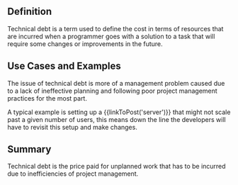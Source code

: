 ## Definition

Technical debt is a term used to define the cost in terms of resources that are incurred when a programmer goes with a solution to a task that will require some changes or improvements in the future.


## Use Cases and Examples

The issue of technical debt is more of a management problem caused due to a lack of ineffective planning and following poor project management practices for the most part.

A typical example is setting up a {{linkToPost('server')}} that might not scale past a given number of users, this means down the line the developers will have to revisit this setup and make changes.

## Summary

Technical debt is the price paid for unplanned work that has to be incurred due to inefficiencies of project management.
